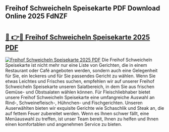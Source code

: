 ## Freihof Schweicheln Speisekarte PDF Download Online 2025 FdNZF

# <h2><a href="http://gcb35k2.nevu.top/?p=Freihof+Schweicheln+Speisekarte">🔗 👉🔴 Freihof Schweicheln Speisekarte 2025 PDF</a></h2>

[![Freihof Schweicheln Speisekarte 2025 PDF](https://i.imgur.com/dBaPXMq.png)](http://gcb35k2.nevu.top/?p=Freihof+Schweicheln+Speisekarte)
Die Freihof Schweicheln Speisekarte ist nicht mehr nur eine Liste von Gerichten, die in einem Restaurant oder Café angeboten werden, sondern auch eine Gelegenheit für Sie, ein leckeres und für Sie passendes Gericht zu wählen. Wenn Sie etwas Leichtes und Frisches suchen, empfehlen wir auf unserer Freihof Schweicheln Speisekarte unseren Salatbereich, in dem Sie aus frischen Gemüse- und Obstsalaten wählen können. Für Fleischliebhaber bietet unsere Freihof Schweicheln Speisekarte eine umfangreiche Auswahl an Rind-, Schweinefleisch-, Hühnchen- und Fischgerichten. Unseren Auserwählten bieten wir exquisite Gerichte wie Schaschlik und Steak an, die auf fettem Feuer zubereitet werden. Wenn es Ihnen schwer fällt, eine Menüauswahl zu treffen, ist unser Team bereit, Ihnen zu helfen und Ihnen einen komfortablen und angenehmen Service zu bieten.
